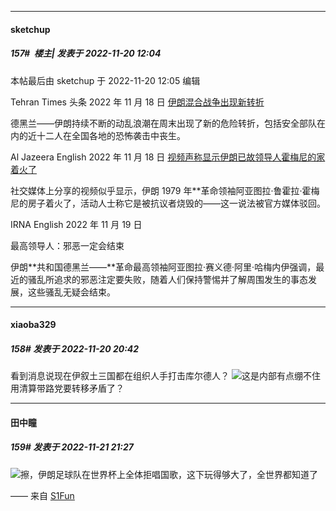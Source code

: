 

*****

####  sketchup  
##### 157#         楼主| 发表于 2022-11-20 12:04

 本帖最后由 sketchup 于 2022-11-20 12:05 编辑 

Tehran Times 头条 2022 年 11 月 18 日
[伊朗混合战争出现新转折](https://www.tehrantimes.com/news/478810/ )

德黑兰——伊朗持续不断的动乱浪潮在周末出现了新的危险转折，包括安全部队在内的近十二人在全国各地的恐怖袭击中丧生。

Al Jazeera English 2022 年 11 月 18 日
[视频声称显示伊朗已故领导人霍梅尼的家着火了](https://aje.io/7z5b2f)

社交媒体上分享的视频似乎显示，伊朗 1979 年**革命领袖阿亚图拉·鲁霍拉·霍梅尼的房子着火了，活动人士称它是被抗议者烧毁的——这一说法被官方媒体驳回。

IRNA English 2022 年 11 月 19 日

最高领导人：邪恶一定会结束

伊朗**共和国德黑兰——**革命最高领袖阿亚图拉·赛义德·阿里·哈梅内伊强调，最近的骚乱所追求的邪恶注定要失败，随着人们保持警惕并了解周围发生的事态发展，这些骚乱无疑会结束。



*****

####  xiaoba329  
##### 158#       发表于 2022-11-20 20:42

看到消息说现在伊叙土三国都在组织人手打击库尔德人？
<img src="https://static.saraba1st.com/image/smiley/face2017/049.png" referrerpolicy="no-referrer">这是内部有点绷不住用清算带路党要转移矛盾了？



*****

####  田中瞳  
##### 159#       发表于 2022-11-21 21:27

<img src="https://static.saraba1st.com/image/smiley/face2017/001.png" referrerpolicy="no-referrer">擦，伊朗足球队在世界杯上全体拒唱国歌，这下玩得够大了，全世界都知道了

—— 来自 [S1Fun](https://s1fun.koalcat.com)

